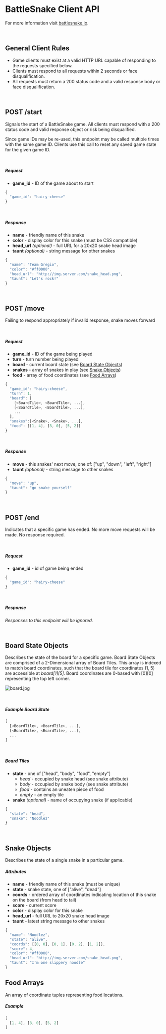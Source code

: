 # BattleSnake Client API

For more information visit [battlesnake.io](http://www.battlesnake.io).

<br>

## General Client Rules

* Game clients must exist at a valid HTTP URL capable of responding to the requests specified below.
* Clients must respond to all requests within 2 seconds or face disqualification.
* All requests must return a 200 status code and a valid response body or face disqualification.

<br>

## POST /start

Signals the start of a BattleSnake game. All clients must respond with a 200 status code and valid response object or risk being disqualified.

Since game IDs may be re-used, this endpoint may be called multiple times with the same game ID. Clients use this call to reset any saved game state for the given game ID.

<br>

##### Request

* **game_id** - ID of the game about to start

```javascript
{
  "game_id": "hairy-cheese"
}
```

<br>

##### Response

* **name** - friendly name of this snake
* **color** - display color for this snake (must be CSS compatible)
* **head_url** _(optional)_ - full URL for a 20x20 snake head image
* **taunt** _(optional)_ - string message for other snakes

```js
{
  "name": "Team Gregio",
  "color": "#ff0000",
  "head_url": "http://img.server.com/snake_head.png",
  "taunt": "Let's rock!"
}
```

<br>

## POST /move

Failing to respond appropriately
if invalid response, snake moves forward

<br>

##### Request

* **game_id** - ID of the game being played
* **turn** - turn number being played
* **board** - current board state (see [Board State Objects](#board-state-objects))
* **snakes** - array of snakes in play (see [Snake Objects](#snake-objects))
* **food** - array of food coordinates (see [Food Arrays](#food-arrays))

```javascript
{
  "game_id": "hairy-cheese",
  "turn": 1,
  "board": [
    [<BoardTile>, <BoardTile>, ...],
    [<BoardTile>, <BoardTile>, ...],
    ...
  ],
  "snakes":[<Snake>, <Snake>, ...],
  "food": [[1, 4], [3, 0], [5, 2]]
}
```

<br>

##### Response

* **move** - this snakes' next move, one of: ["up", "down", "left", "right"]
* **taunt** _(optional)_ - string message to other snakes

```javascript
{
  "move": "up",
  "taunt": "go snake yourself"
}
```

<br>

## POST /end

Indicates that a specific game has ended. No more move requests will be made. No response required.

<br>

##### Request

* **game_id** - id of game being ended

```javascript
{
  "game_id": "hairy-cheese"
}
```

<br>

##### Response

_Responses to this endpoint will be ignored._

<br>

## Board State Objects

Describes the state of the board for a specific game. Board State Objects are comprised of a 2-Dimensional array of Board Tiles. This array is indexed to match board coordinates, such that the board tile for coordinates (1, 5) are accessible at _board[1][5]_. Board coordinates are 0-based with [0][0] representing the top left corner.

![board.jpg](/static/img/board.jpg)

<br>

##### Example Board State

```javascript
[
  [<BoardTile>, <BoardTile>, ...],
  [<BoardTile>, <BoardTile>, ...],
  ...
]
```

<br>

##### Board Tiles

* **state** - one of ["head", "body", "food", "empty"]
  * _head_ - occupied by snake head (see snake attribute)
  * _body_ - occupied by snake body (see snake attribute)
  * _food_ - contains an uneaten piece of food
  * _empty_ - an empty tile
* **snake** _(optional)_ - name of occupying snake (if applicable)

```javascript
{
  "state": "head",
  "snake": "Noodlez"
}
```

<br>

## Snake Objects

Describes the state of a single snake in a particular game.

##### Attributes

* **name** - friendly name of this snake (must be unique)
* **state** - snake state, one of ["alive", "dead"]
* **coords** - ordered array of coordinates indicating location of this snake on the board (from head to tail)
* **score** - current score
* **color** - display color for this snake
* **head_url** - full URL to 20x20 snake head image
* **taunt** - latest string message to other snakes

```javascript
{
  "name": "Noodlez",
  "state": "alive",
  "coords": [[0, 0], [0, 1], [0, 2], [1, 2]],
  "score": 4,
  "color": "#ff0000",
  "head_url": "http://img.server.com/snake_head.png",
  "taunt": "I'm one slippery noodle"
}
```

## Food Arrays

An array of coordinate tuples representing food locations.

##### Example

```javascript
[
  [1, 4], [3, 0], [5, 2]
]
```
